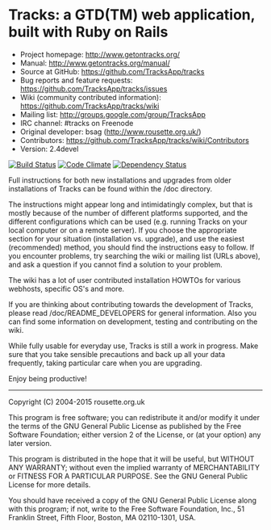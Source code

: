 # Tracks: a GTD(TM) web application, built with Ruby on Rails

* Project homepage: http://www.getontracks.org/
* Manual: http://www.getontracks.org/manual/
* Source at GitHub: https://github.com/TracksApp/tracks
* Bug reports and feature requests: https://github.com/TracksApp/tracks/issues
* Wiki (community contributed information): https://github.com/TracksApp/tracks/wiki
* Mailing list: http://groups.google.com/group/TracksApp
* IRC channel: #tracks on Freenode
* Original developer: bsag (http://www.rousette.org.uk/)
* Contributors: https://github.com/TracksApp/tracks/wiki/Contributors
* Version: 2.4devel

[![Build Status](https://travis-ci.org/TracksApp/tracks.svg?branch=master)](https://travis-ci.org/TracksApp/tracks)
[![Code Climate](https://codeclimate.com/github/TracksApp/tracks/badges/gpa.svg)](https://codeclimate.com/github/TracksApp/tracks)
[![Dependency Status](https://gemnasium.com/TracksApp/tracks.svg)](https://gemnasium.com/TracksApp/tracks)

Full instructions for both new installations and upgrades from older installations of Tracks
can be found within the /doc directory.

The instructions might appear long and intimidatingly complex, but that is
mostly because of the number of different platforms supported, and the
different configurations which can be used (e.g. running Tracks on your local
computer or on a remote server). If you choose the appropriate section for your
situation (installation vs. upgrade), and use the easiest (recommended) method,
you should find the instructions easy to follow. If you encounter problems, try
searching the wiki or mailing list (URLs above), and ask a question if
you cannot find a solution to your problem.

The wiki has a lot of user contributed installation HOWTOs for various webhosts, specific OS's and more.

If you are thinking about contributing towards the development of Tracks,
please read /doc/README_DEVELOPERS for general information. Also you can find
some information on development, testing and contributing on the wiki.

While fully usable for everyday use, Tracks is still a work in progress. Make
sure that you take sensible precautions and back up all your data frequently,
taking particular care when you are upgrading.

Enjoy being productive!

--------------------------------------------------------------------------------

Copyright (C) 2004-2015 rousette.org.uk

This program is free software; you can redistribute it and/or
modify it under the terms of the GNU General Public License
as published by the Free Software Foundation; either version 2
of the License, or (at your option) any later version.

This program is distributed in the hope that it will be useful,
but WITHOUT ANY WARRANTY; without even the implied warranty of
MERCHANTABILITY or FITNESS FOR A PARTICULAR PURPOSE.  See the
GNU General Public License for more details.

You should have received a copy of the GNU General Public License
along with this program; if not, write to the Free Software
Foundation, Inc., 51 Franklin Street, Fifth Floor, Boston, MA  02110-1301, USA.
